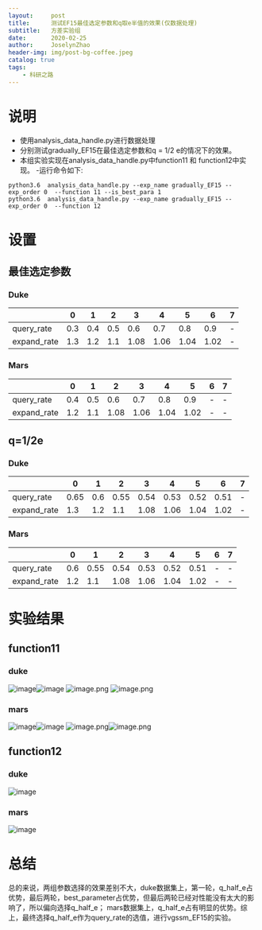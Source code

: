 ```yaml
---
layout:     post
title:      测试EF15最佳选定参数和q取e半值的效果(仅数据处理)
subtitle:   方差实验组
date:       2020-02-25
author:     JoselynZhao
header-img: img/post-bg-coffee.jpeg
catalog: true
tags:
    - 科研之路
---
```



# 说明
- 使用analysis_data_handle.py进行数据处理
- 分别测试gradually_EF15在最佳选定参数和q = 1/2 e的情况下的效果。
- 本组实验实现在analysis_data_handle.py中function11 和 function12中实现。
-运行命令如下:
```
python3.6  analysis_data_handle.py --exp_name gradually_EF15 --exp_order 0  --function 11 --is_best_para 1
python3.6  analysis_data_handle.py --exp_name gradually_EF15 --exp_order 0  --function 12 
```
# 设置
## 最佳选定参数
### Duke

 || 0 | 1 | 2 | 3 | 4 | 5 | 6 | 7 |
---|---|---|---|---|---|---|---|---
query_rate| 0.3 |0.4|0.5|0.6|0.7|0.8|0.9|-|
expand_rate | 1.3| 1.2|1.1|1.08|1.06|1.04|1.02| -
### Mars
 || 0 | 1 | 2 | 3 | 4 | 5 | 6 | 7 |
---|---|---|---|---|---|---|---|---
query_rate|0.4|0.5|0.6|0.7|0.8|0.9|-|-|
expand_rate | 1.2|1.1|1.08|1.06|1.04|1.02| -|-

## q=1/2e
### Duke

 || 0 | 1 | 2 | 3 | 4 | 5 | 6 | 7 |
---|---|---|---|---|---|---|---|---
query_rate| 0.65 |0.6|0.55|0.54|0.53|0.52|0.51|-|
expand_rate | 1.3| 1.2|1.1|1.08|1.06|1.04|1.02| -
### Mars
 || 0 | 1 | 2 | 3 | 4 | 5 | 6 | 7 |
---|---|---|---|---|---|---|---|---
query_rate|0.6|0.55|0.54|0.53|0.52|0.51|-|-
expand_rate | 1.2|1.1|1.08|1.06|1.04|1.02| -|-


# 实验结果
##  function11
### duke
![image](http://note.youdao.com/yws/res/48002/WEBRESOURCEa95c56f26d243bf0c2598e01b182d0d7)![image](http://note.youdao.com/yws/res/48003/WEBRESOURCE387dd9d636351ab8ce5f15e5c33f5fed)
![image.png](http://note.youdao.com/yws/res/48005/WEBRESOURCE17ac81df3bf98e4873e92dd06897957a) ![image.png](http://note.youdao.com/yws/res/48007/WEBRESOURCEde988aa95eabba50cb11a4a187034631)
### mars

![image](http://note.youdao.com/yws/res/48010/WEBRESOURCEbd81e7e8ed396e76ee48c814f8bed666)![image](http://note.youdao.com/yws/res/48011/WEBRESOURCE631fbb2d95acf3a5e755b342164ddcf7)
![image.png](http://note.youdao.com/yws/res/48013/WEBRESOURCE296ab640a3df80228523293353251877)![image.png](http://note.youdao.com/yws/res/48015/WEBRESOURCE9303d1c611fed8853c41e70690e974a7)

##  function12
###  duke
![image](http://note.youdao.com/yws/res/48025/WEBRESOURCE5b59ac0a25154caecef98c5dd2c70392)
###  mars

![image](http://note.youdao.com/yws/res/48023/WEBRESOURCE9422aa635ae31c76ecf36738e960780a)

# 总结
总的来说，两组参数选择的效果差别不大，duke数据集上，第一轮，q_half_e占优势，最后两轮，best_parameter占优势，但最后两轮已经对性能没有太大的影响了，所以偏向选择q_half_e； mars数据集上，q_half_e占有明显的优势。综上，最终选择q_half_e作为query_rate的选值，进行vgssm_EF15的实验。
